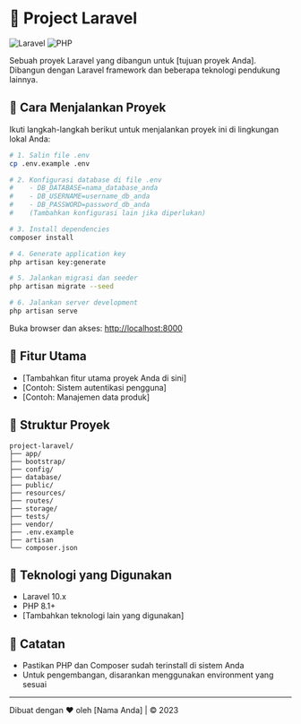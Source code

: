 # 📌 Project Laravel

![Laravel](https://img.shields.io/badge/Laravel-FF2D20?style=for-the-badge&logo=laravel&logoColor=white)
![PHP](https://img.shields.io/badge/PHP-777BB4?style=for-the-badge&logo=php&logoColor=white)

Sebuah proyek Laravel yang dibangun untuk [tujuan proyek Anda]. Dibangun dengan Laravel framework dan beberapa teknologi pendukung lainnya.

## 🚀 Cara Menjalankan Proyek

Ikuti langkah-langkah berikut untuk menjalankan proyek ini di lingkungan lokal Anda:

```bash
# 1. Salin file .env
cp .env.example .env

# 2. Konfigurasi database di file .env
#    - DB_DATABASE=nama_database_anda
#    - DB_USERNAME=username_db_anda
#    - DB_PASSWORD=password_db_anda
#    (Tambahkan konfigurasi lain jika diperlukan)

# 3. Install dependencies
composer install

# 4. Generate application key
php artisan key:generate

# 5. Jalankan migrasi dan seeder
php artisan migrate --seed

# 6. Jalankan server development
php artisan serve
```

Buka browser dan akses: [http://localhost:8000](http://localhost:8000)

## 🌟 Fitur Utama

- [Tambahkan fitur utama proyek Anda di sini]
- [Contoh: Sistem autentikasi pengguna]
- [Contoh: Manajemen data produk]

## 📂 Struktur Proyek

```
project-laravel/
├── app/
├── bootstrap/
├── config/
├── database/
├── public/
├── resources/
├── routes/
├── storage/
├── tests/
├── vendor/
├── .env.example
├── artisan
└── composer.json
```

## 🔧 Teknologi yang Digunakan

- Laravel 10.x
- PHP 8.1+
- [Tambahkan teknologi lain yang digunakan]

## 📝 Catatan

- Pastikan PHP dan Composer sudah terinstall di sistem Anda
- Untuk pengembangan, disarankan menggunakan environment yang sesuai

---

Dibuat dengan ❤️ oleh [Nama Anda] | © 2023
